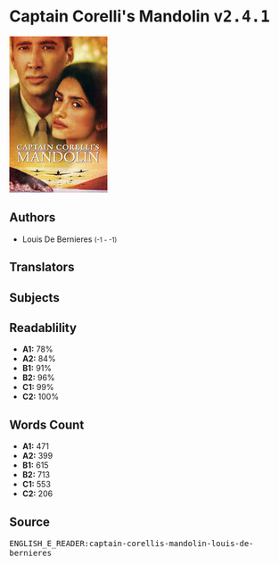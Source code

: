 # Captain Corelli's Mandolin <kbd>v2.4.1</kbd>

![](./cover.medium.jpg "")

## Authors


 - Louis De Bernieres <small>(-1 - -1)</small>

## Translators



## Subjects



## Readablility


 - **A1:** 78%
 - **A2:** 84%
 - **B1:** 91%
 - **B2:** 96%
 - **C1:** 99%
 - **C2:** 100%

## Words Count


 - **A1:** 471
 - **A2:** 399
 - **B1:** 615
 - **B2:** 713
 - **C1:** 553
 - **C2:** 206

## Source


<kbd>ENGLISH_E_READER:captain-corellis-mandolin-louis-de-bernieres</kbd>

